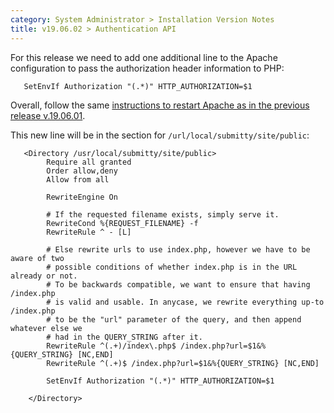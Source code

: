 ```yaml
---
category: System Administrator > Installation Version Notes
title: v19.06.02 > Authentication API
---
```


For this release we need to add one additional line to the Apache
configuration to pass the authorization header information to PHP:

```
   SetEnvIf Authorization "(.*)" HTTP_AUTHORIZATION=$1 
```

Overall, follow the same
[instructions to restart Apache as in the previous release v.19.06.01](v.19.06.01).


This new line will be in the section for `/url/local/submitty/site/public`:

```
   <Directory /usr/local/submitty/site/public>
        Require all granted
        Order allow,deny
        Allow from all

        RewriteEngine On

        # If the requested filename exists, simply serve it.                                             
        RewriteCond %{REQUEST_FILENAME} -f
        RewriteRule ^ - [L]

        # Else rewrite urls to use index.php, however we have to be aware of two                         
        # possible conditions of whether index.php is in the URL already or not.                         
        # To be backwards compatible, we want to ensure that having /index.php                           
        # is valid and usable. In anycase, we rewrite everything up-to /index.php                        
        # to be the "url" parameter of the query, and then append whatever else we                       
        # had in the QUERY_STRING after it.                                                              
        RewriteRule ^(.+)/index\.php$ /index.php?url=$1&%{QUERY_STRING} [NC,END]
        RewriteRule ^(.+)$ /index.php?url=$1&%{QUERY_STRING} [NC,END]

        SetEnvIf Authorization "(.*)" HTTP_AUTHORIZATION=$1 

    </Directory>
```



